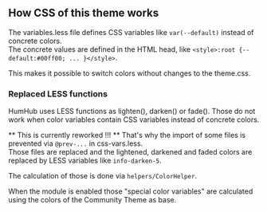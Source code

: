 ## How CSS of this theme works

The variables.less file defines CSS variables like `var(--default)` instead of concrete colors.  
The concrete values are defined in the HTML head, like `<style>:root {--default:#00ff00; ... }</style>`.

This makes it possible to switch colors without changes to the theme.css.
 
### Replaced LESS functions

HumHub uses LESS functions as lighten(), darken() or fade(). Those do not work when color variables contain CSS variables instead of concrete colors.  

** This is currently reworked !!! ** 
That's why the import of some files is prevented via `@prev-...` in css-vars.less.  
Those files are replaced and the lightened, darkened and faded colors are replaced by LESS variables like `info-darken-5`.

The calculation of those is done via `helpers/ColorHelper`.

When the module is enabled those "special color variables" are calculated using the colors of the Community Theme as base.
